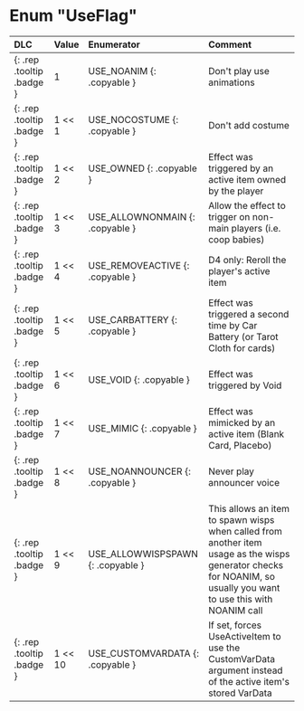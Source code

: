 # Enum "UseFlag"
|DLC|Value|Enumerator|Comment|
|:--|:--|:--|:--|
|[ ](#){: .rep .tooltip .badge }|1 |USE_NOANIM {: .copyable } | Don't play use animations | 
|[ ](#){: .rep .tooltip .badge }|1 << 1 |USE_NOCOSTUME {: .copyable } | Don't add costume | 
|[ ](#){: .rep .tooltip .badge }|1 << 2 |USE_OWNED {: .copyable } | Effect was triggered by an active item owned by the player | 
|[ ](#){: .rep .tooltip .badge }|1 << 3 |USE_ALLOWNONMAIN {: .copyable } | Allow the effect to trigger on non-main players (i.e. coop babies) | 
|[ ](#){: .rep .tooltip .badge }|1 << 4 |USE_REMOVEACTIVE {: .copyable } | D4 only: Reroll the player's active item | 
|[ ](#){: .rep .tooltip .badge }|1 << 5 |USE_CARBATTERY {: .copyable } | Effect was triggered a second time by Car Battery (or Tarot Cloth for cards) | 
|[ ](#){: .rep .tooltip .badge }|1 << 6 |USE_VOID {: .copyable } | Effect was triggered by Void | 
|[ ](#){: .rep .tooltip .badge }|1 << 7 |USE_MIMIC {: .copyable } | Effect was mimicked by an active item (Blank Card, Placebo) | 
|[ ](#){: .rep .tooltip .badge }|1 << 8 |USE_NOANNOUNCER {: .copyable } | Never play announcer voice | 
|[ ](#){: .rep .tooltip .badge }|1 << 9 |USE_ALLOWWISPSPAWN {: .copyable } | This allows an item to spawn wisps when called from another item usage as the wisps generator checks for NOANIM, so usually you want to use this with NOANIM call | 
|[ ](#){: .rep .tooltip .badge }|1 << 10 |USE_CUSTOMVARDATA {: .copyable } | If set, forces UseActiveItem to use the CustomVarData argument instead of the active item's stored VarData | 
